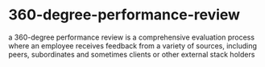 # 360-degree-performance-review
a 360-degree performance review is a comprehensive evaluation process where an employee receives feedback from a variety of sources, including peers, subordinates and sometimes clients or other external stack holders
